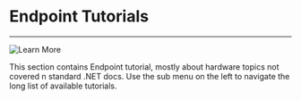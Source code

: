 # Endpoint Tutorials
---
![Learn More](/images/tutorials.png)

This section contains Endpoint tutorial, mostly about hardware topics not covered n standard .NET docs. Use the sub menu on the left to navigate the long list of available tutorials.



